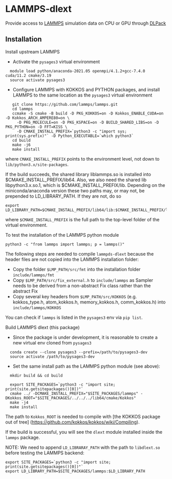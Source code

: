 # LAMMPS-dlext

Provide access to [LAMMPS](https://www.lammps.org) simulation data on CPU or GPU through [DLPack](https://github.com/dmlc/dlpack)

## Installation

Install upstream LAMMPS
* Activate the `pysages3` virtual environment
```
  module load python/anaconda-2021.05 openmpi/4.1.2+gcc-7.4.0 cuda/11.2 cmake/3.19
  source activate pysages3
```
* Configure LAMMPS with KOKKOS and PYTHON packages, and install LAMMPS to the same location as the `pysages3` virtual environment
```
   git clone https://github.com/lammps/lammps.git
   cd lammps
   ccmake -S cmake -B build -D PKG_KOKKOS=on -D Kokkos_ENABLE_CUDA=on -D Kokkos_ARCH_AMPERE80=on \
     -D PKG_MOLECULE=on -D PKG_KSPACE=on -D BUILD_SHARED_LIBS=on -D PKG_PYTHON=on -D FFT=KISS \
     -D CMAKE_INSTALL_PREFIX=`python3 -c "import sys; print(sys.prefix)"` -D Python_EXECUTABLE=`which python3`
   cd build
   make -j6
   make install
```
where `CMAKE_INSTALL_PREFIX` points to the environment level, not down to `lib/python3.x/site-packages`.

If the build succeeds, the shared library liblammps.so is installed into $CMAKE_INSTALL_PREFIX/lib64.
Also, we also need the shared lib libpython3.x.so.1, which is $CMAKE_INSTALL_PREFIX/lib. Depending on the miniconda/anaconda version
these two paths may, or may not, be prepended to LD_LIBRARY_PATH. If they are not, do so

```
export LD_LIBRARY_PATH=$CMAKE_INSTALL_PREFIX/lib64/lib:$CMAKE_INSTALL_PREFIX/lib64/lib64:$LD_LIBRARY_PATH
```
where `$CMAKE_INSTALL_PREFIX` is the full path to the top-level folder of the virtual environment.

To test the installation of the LAMMPS python module

```
python3 -c "from lammps import lammps; p = lammps()"
```

The following steps are needed to compile `lammpds-dlext` because the header files are not copied into the LAMMPS installation folder:
* Copy the folder ```$LMP_PATH/src/fmt``` into the installation folder ```include/lammps/fmt```
* Copy ```$LMP_PATH/src/fix_external.h``` to ```include/lammps``` as Sampler needs to be derived from a non-abstract Fix class rather than the abstract Fix
* Copy several key headers from ```$LMP_PATH/src/KOKKOS``` (e.g. kokkos_type.h, atom_kokkos.h, memory_kokkos.h, comm_kokkos.h) into ```include/lammps/KOKKOS```

You can check if `lammps` is listed in the `pysages3` env via `pip list`.

Build LAMMPS dlext (this package)

* Since the package is under development, it is reasonable to create a new virtual env cloned from `pysages3`
```
  conda create --clone pysages3 --prefix=/path/to/pysages3-dev
  source activate /path/to/pysages3-dev
```

* Set the same install path as the LAMMPS python module (see above):
```
  mkdir build && cd build

  export SITE_PACKAGES=`python3 -c "import site; print(site.getsitepackages()[0])"`
  cmake ../ -DCMAKE_INSTALL_PREFIX="$SITE_PACKAGES/lammps" -DKokkos_ROOT="$SITE_PACKAGES/../../../lib64/cmake/Kokkos"
  make -j4
  make install
```

The path to `Kokkos_ROOT` is needed to compile with [the KOKKOS package out of tree] (https://github.com/kokkos/kokkos/wiki/Compiling).

If the build is successful, you will see the `dlext` module installed inside the `lammps` package.

NOTE: We need to append `LD_LIBRARAY_PATH` with the path to `libdlext.so` before testing the LAMMPS backend:

```
export SITE_PACKAGES=`python3 -c "import site; print(site.getsitepackages()[0])"`
export LD_LIBRARY_PATH=$SITE_PACKAGES/lammps:$LD_LIBRARY_PATH
```
